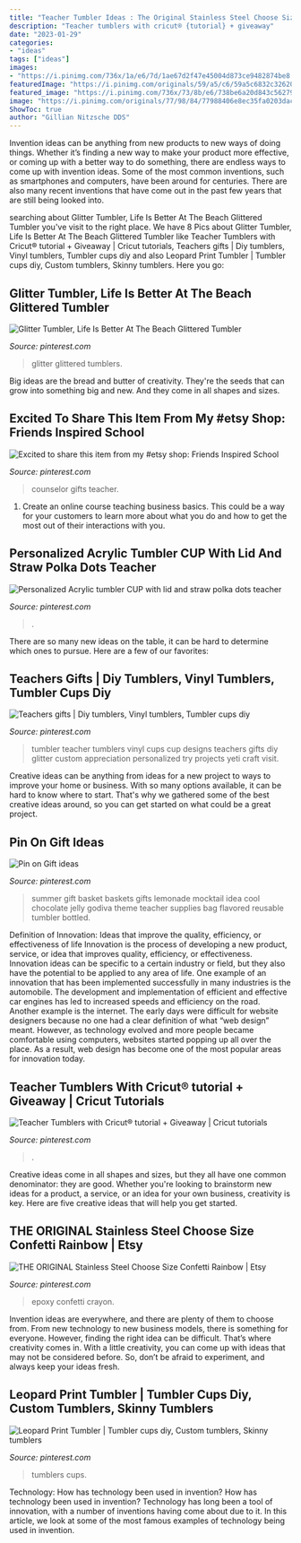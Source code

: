 ```yaml
---
title: "Teacher Tumbler Ideas : The Original Stainless Steel Choose Size Confetti Rainbow"
description: "Teacher tumblers with cricut® {tutorial} + giveaway"
date: "2023-01-29"
categories:
- "ideas"
tags: ["ideas"]
images:
- "https://i.pinimg.com/736x/1a/e6/7d/1ae67d2f47e45004d873ce9482874be8.jpg"
featuredImage: "https://i.pinimg.com/originals/59/a5/c6/59a5c6832c3262045efa49d642a729e6.jpg"
featured_image: "https://i.pinimg.com/736x/73/8b/e6/738be6a20d843c56279ecf4dd15793eb.jpg"
image: "https://i.pinimg.com/originals/77/98/84/77988406e8ec35fa0203dac1862ecbdf.jpg"
ShowToc: true
author: "Gillian Nitzsche DDS"
---
```



Invention ideas can be anything from new products to new ways of doing things. Whether it’s finding a new way to make your product more effective, or coming up with a better way to do something, there are endless ways to come up with invention ideas. Some of the most common inventions, such as smartphones and computers, have been around for centuries. There are also many recent inventions that have come out in the past few years that are still being looked into.

	

		
searching about Glitter Tumbler, Life Is Better At The Beach Glittered Tumbler you've visit to the right place. We have 8 Pics about Glitter Tumbler, Life Is Better At The Beach Glittered Tumbler like Teacher Tumblers with Cricut® tutorial + Giveaway | Cricut tutorials, Teachers gifts | Diy tumblers, Vinyl tumblers, Tumbler cups diy and also Leopard Print Tumbler | Tumbler cups diy, Custom tumblers, Skinny tumblers. Here you go:
		
    
## Glitter Tumbler, Life Is Better At The Beach Glittered Tumbler

<img loading=lazy src="https://i.pinimg.com/736x/2b/d9/44/2bd944cd87c36f225ad704f9a06260cc.jpg" onerror="this.onerror=null;this.src='https://tse4.mm.bing.net/th?id=OIP.XOHqJmSZqjxjBjIDjvsldAHaLV&amp;pid=15.1';" alt="Glitter Tumbler, Life Is Better At The Beach Glittered Tumbler">

_Source: pinterest.com_

>glitter glittered tumblers. 

	

Big ideas are the bread and butter of creativity. They're the seeds that can grow into something big and new. And they come in all shapes and sizes.

    
## Excited To Share This Item From My #etsy Shop: Friends Inspired School

<img loading=lazy src="https://i.pinimg.com/originals/59/a5/c6/59a5c6832c3262045efa49d642a729e6.jpg" onerror="this.onerror=null;this.src='https://tse3.mm.bing.net/th?id=OIP.3RK-yoSQKKqg3oFrmVTzUwHaNK&amp;pid=15.1';" alt="Excited to share this item from my #etsy shop: Friends Inspired School">

_Source: pinterest.com_

>counselor gifts teacher. 

	

1) Create an online course teaching business basics. This could be a way for your customers to learn more about what you do and how to get the most out of their interactions with you.

    
## Personalized Acrylic Tumbler CUP With Lid And Straw Polka Dots Teacher

<img loading=lazy src="https://i.pinimg.com/736x/1a/e6/7d/1ae67d2f47e45004d873ce9482874be8.jpg" onerror="this.onerror=null;this.src='https://tse3.mm.bing.net/th?id=OIP.aRy5WXJbiONIoazl5Q5hhgHaHa&amp;pid=15.1';" alt="Personalized Acrylic tumbler CUP with lid and straw polka dots teacher">

_Source: pinterest.com_

>. 

	

There are so many new ideas on the table, it can be hard to determine which ones to pursue. Here are a few of our favorites: 

    
## Teachers Gifts | Diy Tumblers, Vinyl Tumblers, Tumbler Cups Diy

<img loading=lazy src="https://i.pinimg.com/736x/f9/9d/a9/f99da9c85131c9869a123511e76faf98.jpg" onerror="this.onerror=null;this.src='https://tse2.mm.bing.net/th?id=OIP.qBaNAwxXG1uNTcAPshZdIAHaIs&amp;pid=15.1';" alt="Teachers gifts | Diy tumblers, Vinyl tumblers, Tumbler cups diy">

_Source: pinterest.com_

>tumbler teacher tumblers vinyl cups cup designs teachers gifts diy glitter custom appreciation personalized try projects yeti craft visit. 

	

Creative ideas can be anything from ideas for a new project to ways to improve your home or business. With so many options available, it can be hard to know where to start. That's why we gathered some of the best creative ideas around, so you can get started on what could be a great project.

    
## Pin On Gift Ideas

<img loading=lazy src="https://i.pinimg.com/originals/61/0f/21/610f214a5c80269427ee3abde5e2e731.jpg" onerror="this.onerror=null;this.src='https://tse2.mm.bing.net/th?id=OIP.IXehu5CAE8xHs0lgHAkVmwHaJ6&amp;pid=15.1';" alt="Pin on Gift ideas">

_Source: pinterest.com_

>summer gift basket baskets gifts lemonade mocktail idea cool chocolate jelly godiva theme teacher supplies bag flavored reusable tumbler bottled. 

	

Definition of Innovation: Ideas that improve the quality, efficiency, or effectiveness of life
Innovation is the process of developing a new product, service, or idea that improves quality, efficiency, or effectiveness. Innovation ideas can be specific to a certain industry or field, but they also have the potential to be applied to any area of life. 
One example of an innovation that has been implemented successfully in many industries is the automobile. The development and implementation of efficient and effective car engines has led to increased speeds and efficiency on the road. Another example is the internet. The early days were difficult for website designers because no one had a clear definition of what “web design” meant. However, as technology evolved and more people became comfortable using computers, websites started popping up all over the place. As a result, web design has become one of the most popular areas for innovation today.

    
## Teacher Tumblers With Cricut® tutorial + Giveaway | Cricut Tutorials

<img loading=lazy src="https://i.pinimg.com/originals/77/98/84/77988406e8ec35fa0203dac1862ecbdf.jpg" onerror="this.onerror=null;this.src='https://tse4.mm.bing.net/th?id=OIP.2SbWdJVj03Cl7L49eq1NewHaLH&amp;pid=15.1';" alt="Teacher Tumblers with Cricut® tutorial + Giveaway | Cricut tutorials">

_Source: pinterest.com_

>. 

	

Creative ideas come in all shapes and sizes, but they all have one common denominator: they are good. Whether you're looking to brainstorm new ideas for a product, a service, or an idea for your own business, creativity is key. Here are five creative ideas that will help you get started.

    
## THE ORIGINAL Stainless Steel Choose Size Confetti Rainbow | Etsy

<img loading=lazy src="https://i.pinimg.com/736x/36/3e/33/363e33ae8ba43f3f7145a5cf70d9cecc.jpg" onerror="this.onerror=null;this.src='https://tse3.mm.bing.net/th?id=OIP.owCi0xLrJvIKRb9fgPxSUgHaHa&amp;pid=15.1';" alt="THE ORIGINAL Stainless Steel Choose Size Confetti Rainbow | Etsy">

_Source: pinterest.com_

>epoxy confetti crayon. 

	

Invention ideas are everywhere, and there are plenty of them to choose from. From new technology to new business models, there is something for everyone. However, finding the right idea can be difficult. That’s where creativity comes in. With a little creativity, you can come up with ideas that may not be considered before. So, don’t be afraid to experiment, and always keep your ideas fresh.

    
## Leopard Print Tumbler | Tumbler Cups Diy, Custom Tumblers, Skinny Tumblers

<img loading=lazy src="https://i.pinimg.com/736x/73/8b/e6/738be6a20d843c56279ecf4dd15793eb.jpg" onerror="this.onerror=null;this.src='https://tse2.mm.bing.net/th?id=OIP.qP13Ld4PkI-TEIyIgBv9awHaJ3&amp;pid=15.1';" alt="Leopard Print Tumbler | Tumbler cups diy, Custom tumblers, Skinny tumblers">

_Source: pinterest.com_

>tumblers cups. 

	

Technology: How has technology been used in invention?
How has technology been used in invention? Technology has long been a tool of innovation, with a number of inventions having come about due to it. In this article, we look at some of the most famous examples of technology being used in invention.

